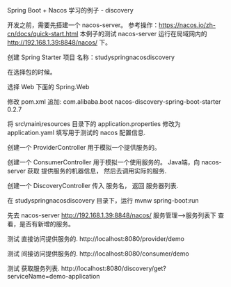 Spring Boot + Nacos 学习的例子 - discovery


开发之前，需要先搭建一个 nacos-server。
参考操作：https://nacos.io/zh-cn/docs/quick-start.html
本例子的测试 nacos-server 运行在局域网内的 http://192.168.1.39:8848/nacos/ 下。


创建 Spring Starter 项目
名称：studyspringnacosdiscovery



在选择包的时候。

选择 Web 下面的 Spring.Web


修改 pom.xml
追加:
<dependency>
	<groupId>com.alibaba.boot</groupId>
	<artifactId>nacos-discovery-spring-boot-starter</artifactId>
	<version>0.2.7</version>
</dependency>



将 src\main\resources 目录下的 application.properties 修改为 application.yaml
填写用于测试的 nacos 配置信息.




创建一个 ProviderController
用于模拟一个提供服务的。

创建一个 ConsumerController
用于模拟一个使用服务的。
Java端，向 nacos-server 获取 提供服务的机器信息， 然后去调用实际的服务.

创建一个 DiscoveryController
传入 服务名， 返回 服务器列表.


在 studyspringnacosdiscovery 目录下，运行
mvnw spring-boot:run


先去 nacos-server 
http://192.168.1.39:8848/nacos/ 
服务管理-->服务列表下
查看，是否有新增的服务。



测试 直接访问提供服务的.
http://localhost:8080/provider/demo


测试 间接访问提供服务的.
http://localhost:8080/consumer/demo


测试 获取服务列表.
http://localhost:8080/discovery/get?serviceName=demo-application

